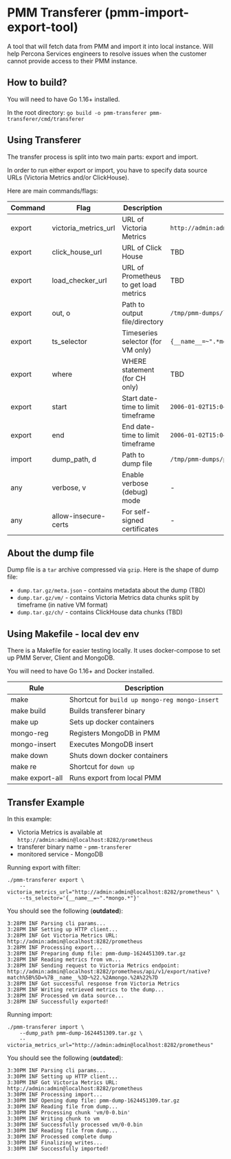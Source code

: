 # PMM Transferer (pmm-import-export-tool)

A tool that will fetch data from PMM and import it into local instance. Will help Percona Services engineers to resolve issues when the customer cannot provide access to their PMM instance.

## How to build?

You will need to have Go 1.16+ installed.

In the root directory: `go build -o pmm-transferer pmm-transferer/cmd/transferer`

## Using Transferer

The transfer process is split into two main parts: export and import.

In order to run either export or import, you have to specify data source URLs (Victoria Metrics and/or ClickHouse).

Here are main commands/flags:

| Command | Flag | Description | Example |
|---------|------|-------------|---------|
| export | victoria_metrics_url | URL of Victoria Metrics | `http://admin:admin@localhost:8282/prometheus` |
| export | click_house_url | URL of Click House | TBD |
| export | load_checker_url | URL of Prometheus to get load metrics | TBD |
| export | out, o | Path to output file/directory | `/tmp/pmm-dumps/latest.tar.gz` |
| export | ts_selector | Timeseries selector (for VM only) | `{__name__=~".*mongo.*"}` |
| export | where | WHERE statement (for CH only) | TBD |
| export | start | Start date-time to limit timeframe | `2006-01-02T15:04:05Z07:00` |
| export | end | End date-time to limit timeframe | `2006-01-02T15:04:05Z07:00` |
| import | dump_path, d | Path to dump file | `/tmp/pmm-dumps/pmm-dump-1624342596.tar.gz` |
| any | verbose, v | Enable verbose (debug) mode | - |
| any | allow-insecure-certs | For self-signed certificates | - |

## About the dump file

Dump file is a `tar` archive compressed via `gzip`. Here is the shape of dump file:

* `dump.tar.gz/meta.json` - contains metadata about the dump (TBD)
* `dump.tar.gz/vm/` - contains Victoria Metrics data chunks split by timeframe (in native VM format)
* `dump.tar.gz/ch/` - contains ClickHouse data chunks (TBD)


## Using Makefile - local dev env

There is a Makefile for easier testing locally. It uses docker-compose to set up PMM Server, Client and MongoDB.

You will need to have Go 1.16+ and Docker installed.

| Rule | Description |
|------|-------------|
| make | Shortcut for `build up mongo-reg mongo-insert` |
| make build | Builds transferer binary |
| make up | Sets up docker containers |
| mongo-reg | Registers MongoDB in PMM |
| mongo-insert | Executes MongoDB insert |
| make down | Shuts down docker containers |
| make re | Shortcut for `down up` |
| make export-all | Runs export from local PMM |


## Transfer Example

In this example:
* Victoria Metrics is available at `http://admin:admin@localhost:8282/prometheus`
* transferer binary name - `pmm-transferer`
* monitored service - MongoDB

Running export with filter:
```
./pmm-transferer export \
    --victoria_metrics_url="http://admin:admin@localhost:8282/prometheus" \
    --ts_selector='{__name__=~".*mongo.*"}'
```

You should see the following (**outdated**):
```
3:28PM INF Parsing cli params...
3:28PM INF Setting up HTTP client...
3:28PM INF Got Victoria Metrics URL: http://admin:admin@localhost:8282/prometheus
3:28PM INF Processing export...
3:28PM INF Preparing dump file: pmm-dump-1624451309.tar.gz
3:28PM INF Reading metrics from vm...
3:28PM INF Sending request to Victoria Metrics endpoint: http://admin:admin@localhost:8282/prometheus/api/v1/export/native?match%5B%5D=%7B__name__%3D~%22.%2Amongo.%2A%22%7D
3:28PM INF Got successful response from Victoria Metrics
3:28PM INF Writing retrieved metrics to the dump...
3:28PM INF Processed vm data source...
3:28PM INF Successfully exported!
```

Running import:
```
./pmm-transferer import \
    --dump_path pmm-dump-1624451309.tar.gz \
    --victoria_metrics_url="http://admin:admin@localhost:8282/prometheus"
```

You should see the following (**outdated**):
```
3:30PM INF Parsing cli params...
3:30PM INF Setting up HTTP client...
3:30PM INF Got Victoria Metrics URL: http://admin:admin@localhost:8282/prometheus
3:30PM INF Processing import...
3:30PM INF Opening dump file: pmm-dump-1624451309.tar.gz
3:30PM INF Reading file from dump...
3:30PM INF Processing chunk 'vm/0-0.bin'
3:30PM INF Writing chunk to vm
3:30PM INF Successfully processed vm/0-0.bin
3:30PM INF Reading file from dump...
3:30PM INF Processed complete dump
3:30PM INF Finalizing writes...
3:30PM INF Successfully imported!
```
